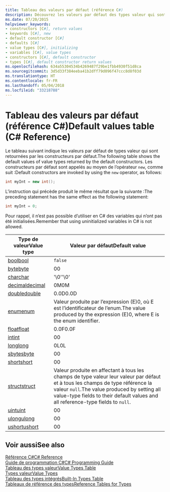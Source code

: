 ```yaml
---
title: Tableau des valeurs par défaut (référence C#)
description: Découvrez les valeurs par défaut des types valeur qui sont retournées par les constructeurs par défaut.
ms.date: 07/20/2015
helpviewer_keywords:
- constructors [C#], return values
- keywords [C#], new
- default constructor [C#]
- defaults [C#]
- value types [C#], initializing
- variables [C#], value types
- constructors [C#], default constructor
- types [C#], default constructor return values
ms.openlocfilehash: 634a55304534b4269487f29be1fbb4930f51d8ca
ms.sourcegitcommit: 3d5d33f384eeba41b2dff79d096f47ccc8d8f03d
ms.translationtype: HT
ms.contentlocale: fr-FR
ms.lasthandoff: 05/04/2018
ms.locfileid: "33218788"
---
```

# <a name="default-values-table-c-reference"></a><span data-ttu-id="23d2a-103">Tableau des valeurs par défaut (référence C#)</span><span class="sxs-lookup"><span data-stu-id="23d2a-103">Default values table (C# Reference)</span></span>

<span data-ttu-id="23d2a-104">Le tableau suivant indique les valeurs par défaut de types valeur qui sont retournées par les constructeurs par défaut.</span><span class="sxs-lookup"><span data-stu-id="23d2a-104">The following table shows the default values of value types returned by the default constructors.</span></span> <span data-ttu-id="23d2a-105">Les constructeurs par défaut sont appelés au moyen de l’opérateur `new`, comme suit :</span><span class="sxs-lookup"><span data-stu-id="23d2a-105">Default constructors are invoked by using the `new` operator, as follows:</span></span>

```csharp
int myInt = new int();
```

<span data-ttu-id="23d2a-106">L’instruction qui précède produit le même résultat que la suivante :</span><span class="sxs-lookup"><span data-stu-id="23d2a-106">The preceding statement has the same effect as the following statement:</span></span>

```csharp
int myInt = 0;
```

<span data-ttu-id="23d2a-107">Pour rappel, il n’est pas possible d’utiliser en C# des variables qui n’ont pas été initialisées.</span><span class="sxs-lookup"><span data-stu-id="23d2a-107">Remember that using uninitialized variables in C# is not allowed.</span></span>

|<span data-ttu-id="23d2a-108">Type de valeur</span><span class="sxs-lookup"><span data-stu-id="23d2a-108">Value type</span></span>|<span data-ttu-id="23d2a-109">Valeur par défaut</span><span class="sxs-lookup"><span data-stu-id="23d2a-109">Default value</span></span>|
|----------------|-------------------|
|[<span data-ttu-id="23d2a-110">bool</span><span class="sxs-lookup"><span data-stu-id="23d2a-110">bool</span></span>](bool.md)|`false`|
|[<span data-ttu-id="23d2a-111">byte</span><span class="sxs-lookup"><span data-stu-id="23d2a-111">byte</span></span>](byte.md)|<span data-ttu-id="23d2a-112">0</span><span class="sxs-lookup"><span data-stu-id="23d2a-112">0</span></span>|
|[<span data-ttu-id="23d2a-113">char</span><span class="sxs-lookup"><span data-stu-id="23d2a-113">char</span></span>](char.md)|<span data-ttu-id="23d2a-114">'\0'</span><span class="sxs-lookup"><span data-stu-id="23d2a-114">'\0'</span></span>|
|[<span data-ttu-id="23d2a-115">decimal</span><span class="sxs-lookup"><span data-stu-id="23d2a-115">decimal</span></span>](decimal.md)|<span data-ttu-id="23d2a-116">0M</span><span class="sxs-lookup"><span data-stu-id="23d2a-116">0M</span></span>|
|[<span data-ttu-id="23d2a-117">double</span><span class="sxs-lookup"><span data-stu-id="23d2a-117">double</span></span>](double.md)|<span data-ttu-id="23d2a-118">0.0D</span><span class="sxs-lookup"><span data-stu-id="23d2a-118">0.0D</span></span>|
|[<span data-ttu-id="23d2a-119">enum</span><span class="sxs-lookup"><span data-stu-id="23d2a-119">enum</span></span>](enum.md)|<span data-ttu-id="23d2a-120">Valeur produite par l’expression (E)0, où E est l’identificateur de l’enum.</span><span class="sxs-lookup"><span data-stu-id="23d2a-120">The value produced by the expression (E)0, where E is the enum identifier.</span></span>|
|[<span data-ttu-id="23d2a-121">float</span><span class="sxs-lookup"><span data-stu-id="23d2a-121">float</span></span>](float.md)|<span data-ttu-id="23d2a-122">0.0F</span><span class="sxs-lookup"><span data-stu-id="23d2a-122">0.0F</span></span>|
|[<span data-ttu-id="23d2a-123">int</span><span class="sxs-lookup"><span data-stu-id="23d2a-123">int</span></span>](int.md)|<span data-ttu-id="23d2a-124">0</span><span class="sxs-lookup"><span data-stu-id="23d2a-124">0</span></span>|
|[<span data-ttu-id="23d2a-125">long</span><span class="sxs-lookup"><span data-stu-id="23d2a-125">long</span></span>](long.md)|<span data-ttu-id="23d2a-126">0L</span><span class="sxs-lookup"><span data-stu-id="23d2a-126">0L</span></span>|
|[<span data-ttu-id="23d2a-127">sbyte</span><span class="sxs-lookup"><span data-stu-id="23d2a-127">sbyte</span></span>](sbyte.md)|<span data-ttu-id="23d2a-128">0</span><span class="sxs-lookup"><span data-stu-id="23d2a-128">0</span></span>|
|[<span data-ttu-id="23d2a-129">short</span><span class="sxs-lookup"><span data-stu-id="23d2a-129">short</span></span>](short.md)|<span data-ttu-id="23d2a-130">0</span><span class="sxs-lookup"><span data-stu-id="23d2a-130">0</span></span>|
|[<span data-ttu-id="23d2a-131">struct</span><span class="sxs-lookup"><span data-stu-id="23d2a-131">struct</span></span>](struct.md)|<span data-ttu-id="23d2a-132">Valeur produite en affectant à tous les champs de type valeur leur valeur par défaut et à tous les champs de type référence la valeur `null`.</span><span class="sxs-lookup"><span data-stu-id="23d2a-132">The value produced by setting all value-type fields to their default values and all reference-type fields to `null`.</span></span>|
|[<span data-ttu-id="23d2a-133">uint</span><span class="sxs-lookup"><span data-stu-id="23d2a-133">uint</span></span>](uint.md)|<span data-ttu-id="23d2a-134">0</span><span class="sxs-lookup"><span data-stu-id="23d2a-134">0</span></span>|
|[<span data-ttu-id="23d2a-135">ulong</span><span class="sxs-lookup"><span data-stu-id="23d2a-135">ulong</span></span>](ulong.md)|<span data-ttu-id="23d2a-136">0</span><span class="sxs-lookup"><span data-stu-id="23d2a-136">0</span></span>|
|[<span data-ttu-id="23d2a-137">ushort</span><span class="sxs-lookup"><span data-stu-id="23d2a-137">ushort</span></span>](ushort.md)|<span data-ttu-id="23d2a-138">0</span><span class="sxs-lookup"><span data-stu-id="23d2a-138">0</span></span>|

## <a name="see-also"></a><span data-ttu-id="23d2a-139">Voir aussi</span><span class="sxs-lookup"><span data-stu-id="23d2a-139">See also</span></span>
 [<span data-ttu-id="23d2a-140">Référence C#</span><span class="sxs-lookup"><span data-stu-id="23d2a-140">C# Reference</span></span>](../index.md)  
 [<span data-ttu-id="23d2a-141">Guide de programmation C#</span><span class="sxs-lookup"><span data-stu-id="23d2a-141">C# Programming Guide</span></span>](../../programming-guide/index.md)  
 [<span data-ttu-id="23d2a-142">Tableau des types valeur</span><span class="sxs-lookup"><span data-stu-id="23d2a-142">Value Types Table</span></span>](value-types-table.md)  
 [<span data-ttu-id="23d2a-143">Types valeur</span><span class="sxs-lookup"><span data-stu-id="23d2a-143">Value Types</span></span>](value-types.md)  
 [<span data-ttu-id="23d2a-144">Tableau des types intégrés</span><span class="sxs-lookup"><span data-stu-id="23d2a-144">Built-In Types Table</span></span>](built-in-types-table.md)  
 [<span data-ttu-id="23d2a-145">Tableaux de référence des types</span><span class="sxs-lookup"><span data-stu-id="23d2a-145">Reference Tables for Types</span></span>](reference-tables-for-types.md)
